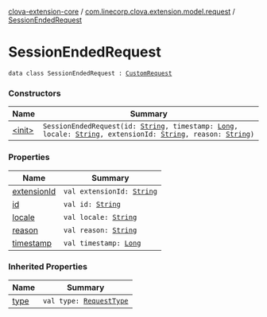[clova-extension-core](../../index.md) / [com.linecorp.clova.extension.model.request](../index.md) / [SessionEndedRequest](./index.md)

# SessionEndedRequest

`data class SessionEndedRequest : `[`CustomRequest`](../-custom-request/index.md)

### Constructors

| Name | Summary |
|---|---|
| [&lt;init&gt;](-init-.md) | `SessionEndedRequest(id: `[`String`](https://kotlinlang.org/api/latest/jvm/stdlib/kotlin/-string/index.html)`, timestamp: `[`Long`](https://kotlinlang.org/api/latest/jvm/stdlib/kotlin/-long/index.html)`, locale: `[`String`](https://kotlinlang.org/api/latest/jvm/stdlib/kotlin/-string/index.html)`, extensionId: `[`String`](https://kotlinlang.org/api/latest/jvm/stdlib/kotlin/-string/index.html)`, reason: `[`String`](https://kotlinlang.org/api/latest/jvm/stdlib/kotlin/-string/index.html)`)` |

### Properties

| Name | Summary |
|---|---|
| [extensionId](extension-id.md) | `val extensionId: `[`String`](https://kotlinlang.org/api/latest/jvm/stdlib/kotlin/-string/index.html) |
| [id](id.md) | `val id: `[`String`](https://kotlinlang.org/api/latest/jvm/stdlib/kotlin/-string/index.html) |
| [locale](locale.md) | `val locale: `[`String`](https://kotlinlang.org/api/latest/jvm/stdlib/kotlin/-string/index.html) |
| [reason](reason.md) | `val reason: `[`String`](https://kotlinlang.org/api/latest/jvm/stdlib/kotlin/-string/index.html) |
| [timestamp](timestamp.md) | `val timestamp: `[`Long`](https://kotlinlang.org/api/latest/jvm/stdlib/kotlin/-long/index.html) |

### Inherited Properties

| Name | Summary |
|---|---|
| [type](../-custom-request/type.md) | `val type: `[`RequestType`](../-request-type/index.md) |
